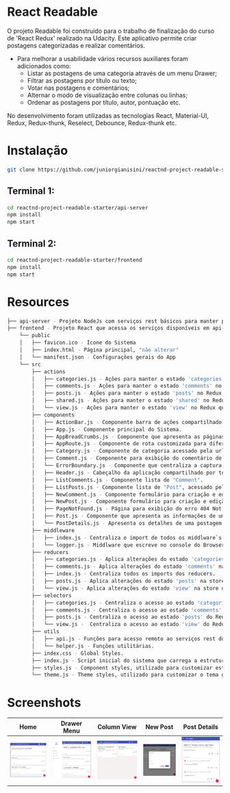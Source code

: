 # React Readable

O projeto Readable foi construído para o trabalho de finalização do curso de 'React Redux' realizado na Udacity. Este aplicativo permite criar postagens categorizadas e realizar comentários. 

* Para melhorar a usabilidade vários recursos auxiliares foram adicionados como:
   * Listar as postagens de uma categoria através de um menu Drawer;
   * Filtrar as postagens por título ou texto;
   * Votar nas postagens e comentários;
   * Alternar o modo de visualização entre colunas ou linhas;
   * Ordenar as postagens por título, autor, pontuação etc.

No desenvolvimento foram utilizadas as tecnologias React, Material-UI, Redux, Redux-thunk, Reselect, Debounce, Redux-thunk etc.

# Instalação

```bash
git clone https://github.com/juniorgianisini/reactnd-project-readable-starter.git
```

## Terminal 1:
```bash
cd reactnd-project-readable-starter/api-server
npm install
npm start
```

## Terminal 2:
```bash
cd reactnd-project-readable-starter/frontend
npm install
npm start
```

# Resources

```bash
├── api-server - Projeto NodeJs com serviços rest básicos para manter postagens e comentários. Este projeto foi disponibilizado pela Udacity para desenvolvimento do frontend.
├── frontend - Projeto React que acessa os serviços disponíveis em api-server.
    └── public
    │   ├── favicon.ico - Ícone do Sistema
    │   ├── index.html - Página principal, "não alterar"
    │   └── manifest.json - Configurações gerais do App
    └── src
        ├── actions
        │   ├── categories.js - Ações para manter o estado 'categories' no Redux.
        │   ├── comments.js - Ações para manter o estado 'comments' no Redux.
        │   ├── posts.js - Ações para manter o estado 'posts' no Redux.
        │   ├── shared.js - Ações para manter o estado 'shared' no Redux.
        │   └── view.js - Ações para manter o estado 'view' no Redux que guarda estados gerais da aplicação.
        ├── components
        │   ├── ActionBar.js - Componente barra de ações compartilhado nas postagens e comentários.
        │   ├── App.js - Componente principal do Sistema.
        │   ├── AppBreadCrumbs.js - Componente que apresenta as páginas acessadas com links de navegação.
        │   ├── AppRoute.js - Componente de rota customizada para diferentes cabeçalhos.
        │   ├── Category.js - Componente de categoria acessado pela url '/:category'.
        │   ├── Comment.js - Componente para exibição do comentário de uma postagem.
        │   └── ErrorBoundary.js - Componente que centraliza a captura de erros. Está instável pois alguns erros não são propagados. Código está comentado e será revisado futuramente.
        │   ├── Header.js - Cabeçalho da aplicação compartilhado por todas as telas.
        │   ├── ListComments.js - Componente lista de "Comment".
        │   ├── ListPosts.js - Componente lista de "Post", acessado pela url root "/"
        │   ├── NewComment.js - Componente formulário para criação e edição de comentários.
        │   ├── NewPost.js - Componente formulário para criação e edição de postagens.
        │   ├── PageNotFound.js - Página para exibição do erro 404 Not Found.
        │   ├── Post.js - Componente que apresenta as informações de uma postagem em modo visualização ou edição.
        │   └── PostDetails.js - Apresenta os detalhes de uma postagem, wrapper de Post acessado pela url ":category/:post_id".
        ├── middleware
        │   ├── index.js - Centraliza o import de todos os middlware`s.
        │   └── logger.js - Middlware que escreve no console do Browser as ações e alterações no estado do Redux.
        ├── reducers
        │   ├── categories.js - Aplica alterações do estado 'categories' na store do Redux.
        │   ├── comments.js - Aplica alterações do estado 'comments' na store do Redux.
        │   ├── index.js - Centraliza todos os imports dos reducers.
        │   ├── posts.js - Aplica alterações do estado 'posts' na store do Redux.
        │   └── view.js - Aplica alterações do estado 'view' na store do Redux.
        ├── selectors
        │   ├── categories.js - Centraliza o acesso ao estado 'categories' do Redux.
        │   ├── comments.js - Centraliza o acesso ao estado 'comments' do Redux.
        │   ├── posts.js - Centraliza o acesso ao estado 'posts' do Redux.
        │   └── view.js -  Centraliza o acesso ao estado 'view' do Redux.
        ├── utils
        │   ├── api.js - Funções para acesso remoto ao serviços rest do aplicativo api-server disponível em "http://localhost:3001".
        │   └── helper.js - Funções utilitárias.
        ├── index.css - Global Styles.
        ├── index.js - Script inicial do sistema que carrega a estrutura do React/Redux.
        ├── styles.js - Component styles, utilizado para customizar estilos dos componentes do Material-UI.
        └── theme.js - Theme styles, utilizado para customizar o tema global do Material-UI. Não foi feita nenhuma customização, mas foi mantido para efeito de documentação e melhorias futuras.
```

# Screenshots

Home |Drawer Menu |Column View|New Post|Post Details
-----|------------|-----------|--------|------------|
<img src="https://raw.githubusercontent.com/juniorgianisini/reactnd-project-readable-starter/master/images/Image1.png" width="250px">|<img src="https://raw.githubusercontent.com/juniorgianisini/reactnd-project-readable-starter/master/images/Image2.png" width="250px">|<img src="https://raw.githubusercontent.com/juniorgianisini/reactnd-project-readable-starter/master/images/Image3.png" width="250px">|<img src="https://raw.githubusercontent.com/juniorgianisini/reactnd-project-readable-starter/master/images/Image4.png" width="250px">|<img src="https://raw.githubusercontent.com/juniorgianisini/reactnd-project-readable-starter/master/images/Image5.png" width="250px">
